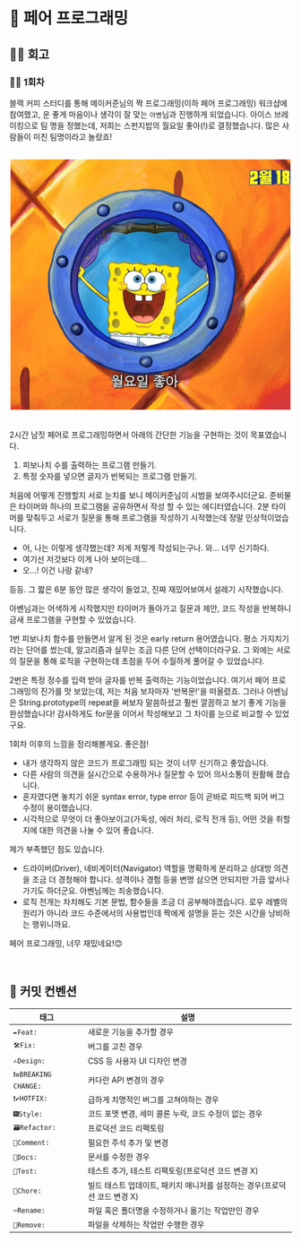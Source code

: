 # 🤝 페어 프로그래밍
## ✍🏻 회고
### 👋🏻 1회차
블랙 커피 스터디를 통해 메이커준님의 짝 프로그래밍(이하 페어 프로그래밍) 워크샵에 참여했고, 운 좋게 마음이나 생각이 잘 맞는 `아벤`님과 진행하게 되었습니다. 아이스 브레이킹으로 팀 명을 정했는데, 저희는 스펀지밥의 월요일 좋아(!)로 결정했습니다. 많은 사람들이 미친 팀명이라고 놀랐죠!

<br>

<div align="center">

<img src="./images/01.png" width="500"/>

</div>

<br>

2시간 남짓 페어로 프로그래밍하면서 아래의 간단한 기능을 구현하는 것이 목표였습니다.
1. 피보나치 수를 출력하는 프로그램 만들기.
2. 특정 숫자를 넣으면 글자가 반복되는 프로그램 만들기.

처음에 어떻게 진행할지 서로 눈치를 보니 메이커준님이 시범을 보여주시더군요. 준비물은 타이머와 하나의 프로그램을 공유하면서 작성 할 수 있는 에디터였습니다. 2분 타이머를 맞춰두고 서로가 질문을 통해 프로그램을 작성하기 시작했는데 정말 인상적이었습니다.

- 어, 나는 이렇게 생각했는데? 저게 저렇게 작성되는구나. 와... 너무 신기하다.
- 여기선 저것보다 이게 나아 보이는데...
- 오...! 이건 나랑 같네?

등등. 그 짧은 6분 동안 많은 생각이 들었고, 진짜 재밌어보여서 설레기 시작했습니다.

아벤님과는 어색하게 시작했지만 타이머가 돌아가고 질문과 제안, 코드 작성을 반복하니 금새 프로그램을 구현할 수 있었습니다.

1번 피보나치 함수를 만들면서 알게 된 것은 early return 용어였습니다. 평소 가지치기라는 단어를 썼는데, 알고리즘과 실무는 조금 다른 단어 선택이더라구요. 그 외에는 서로의 질문을 통해 로직을 구현하는데 초점을 두어 수월하게 풀어갈 수 있었습니다.

2번은 특정 정수를 입력 받아 글자를 반복 출력하는 기능이었습니다. 여기서 페어 프로그래밍의 진가를 맛 보았는데, 저는 처음 보자마자 '반복문!'을 떠올렸죠. 그러나 아벤님은 String.prototype의 repeat을 써보자 말씀하셨고 훨씬 깔끔하고 보기 좋게 기능을 완성했습니다! 감사하게도 for문을 이어서 작성해보고 그 차이를 눈으로 비교할 수 있었구요.

1회차 이후의 느낌을 정리해볼게요. 좋은점!
- 내가 생각하지 않은 코드가 프로그래밍 되는 것이 너무 신기하고 좋았습니다.
- 다른 사람의 의견을 실시간으로 수용하거나 질문할 수 있어 의사소통이 원활해 졌습니다.
- 혼자였다면 놓치기 쉬운 syntax error, type error 등이 곧바로 피드백 되어 버그 수정이 용이했습니다.
- 시각적으로 무엇이 더 좋아보이고(가독성, 에러 처리, 로직 전개 등), 어떤 것을 취할지에 대한 의견을 나눌 수 있어 좋습니다.

제가 부족했던 점도 있습니다.
- 드라이버(Driver), 네비게이터(Navigator) 역할을 명확하게 분리하고 상대방 의견을 조금 더 경청해야 합니다. 성격이나 경험 등을 변명 삼으면 안되지만 가끔 앞서나가기도 하더군요. 아벤님께는 죄송했습니다.
- 로직 전개는 차치해도 기본 문법, 함수들을 조금 더 공부해야겠습니다. 로우 레벨의 원리가 아니라 코드 수준에서의 사용법인데 짝에게 설명을 듣는 것은 시간을 낭비하는 행위니까요.

페어 프로그래밍, 너무 재밌네요!😊

<br>

## 📲 커밋 컨벤션

|태그|설명|
|---|----|
|`✒️Feat: `|새로운 기능을 추가할 경우|
|`🛠Fix: `|버그를 고친 경우|
|`✍️Design: `|CSS 등 사용자 UI 디자인 변경|
|`❗️♻️BREAKING CHANGE: `|커다란 API 변경의 경우|
|`❗️✔️HOTFIX: `|급하게 치명적인 버그를 고쳐야하는 경우|
|`🎆Style: `|코드 포맷 변경, 세미 콜론 누락, 코드 수정이 없는 경우|
|`🗃Refactor: `|프로덕션 코드 리팩토링|
|`💬Comment: `|필요한 주석 추가 및 변경|
|`📝Docs: `|문서를 수정한 경우|
|`🧪Test: `|테스트 추가, 테스트 리팩토링(프로덕션 코드 변경 X)|
|`🔬Chore: `|빌드 태스트 업데이트, 패키지 매니저를 설정하는 경우(프로덕션 코드 변경 X)|
|`✂️Rename: `|파일 혹은 폴더명을 수정하거나 옮기는 작업만인 경우|
|`🧺Remove: `|파일을 삭제하는 작업만 수행한 경우|

<br>